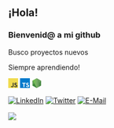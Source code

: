 ## ¡Hola!
 
### Bienvenid@ a mi github

Busco proyectos nuevos

Siempre aprendiendo!

<code><img height="20" alt="javascript" src="https://raw.githubusercontent.com/github/explore/80688e429a7d4ef2fca1e82350fe8e3517d3494d/topics/javascript/javascript.png"></code>
<code><img height="20" alt="typescript" src="https://raw.githubusercontent.com/github/explore/80688e429a7d4ef2fca1e82350fe8e3517d3494d/topics/typescript/typescript.png"></code>
<code><img height="20" alt="nodejs" src="https://raw.githubusercontent.com/github/explore/80688e429a7d4ef2fca1e82350fe8e3517d3494d/topics/nodejs/nodejs.png"></code>

[![LinkedIn](https://img.shields.io/badge/LinkedIn-0077B5?style=for-the-badge&logo=linkedin&logoColor=white)](https://www.linkedin.com/in/gaston-cauteruccio/)
[![Twitter](https://img.shields.io/badge/Twitter-1877F2?style=for-the-badge&logo=twitter&logoColor=white)](https://www.twitter.com/Gastoncaute/)
[![E-Mail](https://img.shields.io/badge/Email-006aff?style=for-the-badge&logo=maildotru&logoColor=white&color=red)](mailto:gastoncaute@gmail.com)

<a href="https://github.com/gastoncaute/github-readme-stats" ><img align="center" src="https://github-readme-stats.vercel.app/api/top-langs/?username=FiammaMuscari&layout=compact&theme=jolly&hide_border=true" /></a>

